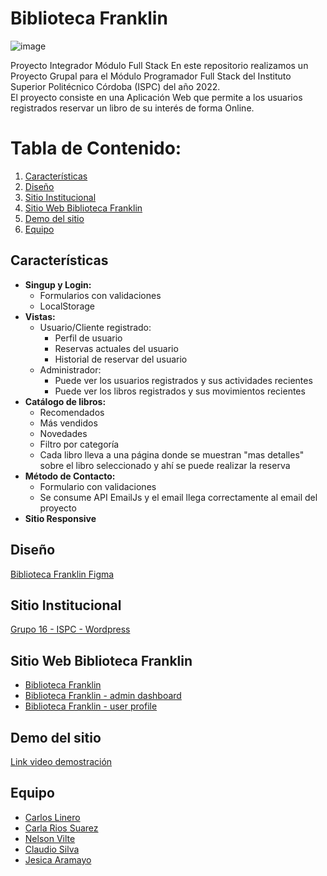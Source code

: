 # Biblioteca Franklin
![image](https://user-images.githubusercontent.com/69865928/201598285-7fa27cb1-1cb1-4403-aead-0800c1950825.png)

Proyecto Integrador Módulo Full Stack
En este repositorio realizamos un Proyecto Grupal para el Módulo Programador Full Stack del Instituto Superior Politécnico Córdoba (ISPC) del año 2022.  
El proyecto consiste en una Aplicación Web que permite a los usuarios registrados reservar un libro de su interés de forma Online.

# Tabla de Contenido:
1. [Características](#características)
2. [Diseño](#diseño)
3. [Sitio Institucional](#sitio-institucional)
4. [Sitio Web Biblioteca Franklin](#sitio-web-biblioteca-franklin)
5. [Demo del sitio](#demo-del-sitio)
6. [Equipo](#equipo)

## Características
- **Singup y Login:** 
    + Formularios con validaciones
    + LocalStorage
- **Vistas:**  
    + Usuario/Cliente registrado:
        * Perfil de usuario 
        * Reservas actuales del usuario
        * Historial de reservar del usuario
    + Administrador:
        * Puede ver los usuarios registrados y sus actividades recientes
        * Puede ver los libros registrados y sus movimientos recientes       
- **Catálogo de libros:**
    + Recomendados
    + Más vendidos
    + Novedades
    + Filtro por categoría
    + Cada libro lleva a una página donde se muestran "mas detalles" sobre el libro seleccionado y ahí se puede realizar la reserva
- **Método de Contacto:**
    + Formulario con validaciones
    + Se consume API EmailJs y el email llega correctamente al email del proyecto
- **Sitio Responsive**
 
## Diseño
[Biblioteca Franklin Figma](https://www.figma.com/file/AkOD1vuaVk4IBh6NEYdsod/Biblioteca?node-id=0%3A1)

## Sitio Institucional
[Grupo 16 - ISPC - Wordpress](http://grupo16.42web.io)

## Sitio Web Biblioteca Franklin
- [Biblioteca Franklin](https://proyectos-tsdwad.github.io/integrador-modulo-fullstack/frontend/pages/index.html)
- [Biblioteca Franklin - admin dashboard](https://proyectos-tsdwad.github.io/integrador-modulo-fullstack/frontend/pages/books-dashboard.html)
- [Biblioteca Franklin - user profile](https://proyectos-tsdwad.github.io/integrador-modulo-fullstack/frontend/pages/profile.html)

## Demo del sitio
[Link video demostración](https://drive.google.com/file/d/1MGCwzLiTRX_4vfQmr1HcqAVHvRYfGTfz/view?usp=sharing)

## Equipo
- [Carlos Linero](https://github.com/carlos-linero)
- [Carla Rios Suarez](https://github.com/carlariossuarez)
- [Nelson Vilte](https://github.com/nelsonvilte)
- [Claudio Silva](https://github.com/ClaudioFabianSilva)
- [Jesica Aramayo](https://github.com/Jesica-A)
